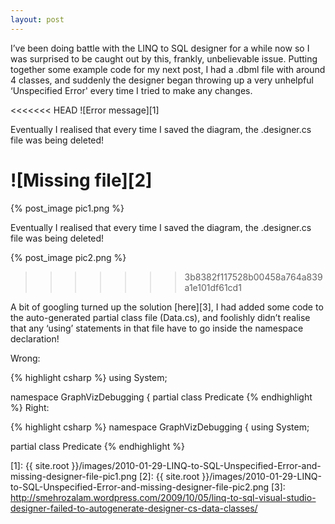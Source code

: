 ```yaml
---
layout: post
---
```


I’ve been doing battle with the LINQ to SQL designer for a while now so I was surprised to be caught out by this, frankly, unbelievable issue.  Putting together some example code for my next post, I had a .dbml file with around 4 classes, and suddenly the designer began throwing up a very unhelpful ‘Unspecified Error' every time I tried to make any changes.

<<<<<<< HEAD
![Error message][1]

Eventually I realised that every time I saved the diagram, the .designer.cs file was being deleted!

![Missing file][2]
=======
{% post_image pic1.png %}

Eventually I realised that every time I saved the diagram, the .designer.cs file was being deleted!

{% post_image pic2.png %}
>>>>>>> 3b8382f117528b00458a764a839a1e101df61cd1

A bit of googling turned up the solution [here][3], I had added some code to the auto-generated partial class file (Data.cs), and foolishly didn’t realise that any ‘using’ statements in that file have to go inside the namespace declaration! 

Wrong:

{% highlight csharp %}
using System;

namespace GraphVizDebugging
{
  partial class Predicate
{% endhighlight %}
Right:

{% highlight csharp %}
namespace GraphVizDebugging
{
  using System;

  partial class Predicate
{% endhighlight %}

[1]: {{ site.root }}/images/2010-01-29-LINQ-to-SQL-Unspecified-Error-and-missing-designer-file-pic1.png
[2]: {{ site.root }}/images/2010-01-29-LINQ-to-SQL-Unspecified-Error-and-missing-designer-file-pic2.png
[3]: http://smehrozalam.wordpress.com/2009/10/05/linq-to-sql-visual-studio-designer-failed-to-autogenerate-designer-cs-data-classes/
